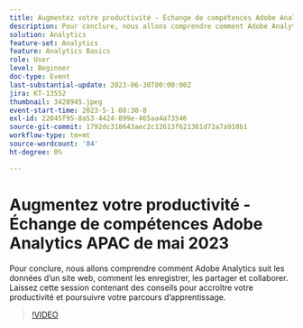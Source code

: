 ```yaml
---
title: Augmentez votre productivité - Échange de compétences Adobe Analytics APAC de mai 2023
description: Pour conclure, nous allons comprendre comment Adobe Analytics suit les données d’un site web, comment les enregistrer, les partager et collaborer. Laissez cette session contenant des conseils pour accroître votre productivité et poursuivre votre parcours d’apprentissage.
solution: Analytics
feature-set: Analytics
feature: Analytics Basics
role: User
level: Beginner
doc-type: Event
last-substantial-update: 2023-06-30T00:00:00Z
jira: KT-13552
thumbnail: 3420945.jpeg
event-start-time: 2023-5-1 08:30-8
exl-id: 22045f95-8a53-4424-899e-465aa4a73546
source-git-commit: 1792dc318643aec2c12613f621361d72a7a918b1
workflow-type: tm+mt
source-wordcount: '84'
ht-degree: 0%

---
```


# Augmentez votre productivité - Échange de compétences Adobe Analytics APAC de mai 2023

Pour conclure, nous allons comprendre comment Adobe Analytics suit les données d’un site web, comment les enregistrer, les partager et collaborer. Laissez cette session contenant des conseils pour accroître votre productivité et poursuivre votre parcours d’apprentissage.

>[!VIDEO](https://video.tv.adobe.com/v/3420945/?learn=on)
